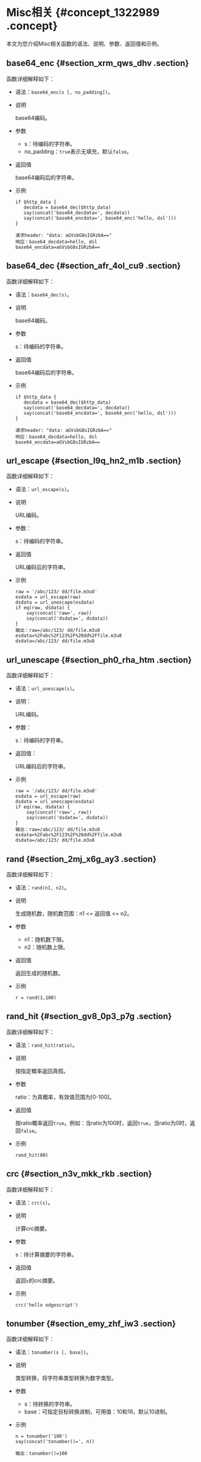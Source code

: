 # Misc相关 {#concept_1322989 .concept}

本文为您介绍Misc相关函数的语法、说明、参数、返回值和示例。

## base64\_enc {#section_xrm_qws_dhv .section}

函数详细解释如下：

-   语法：`base64_enc(s [, no_padding])`。
-   说明

    base64编码。

-   参数
    -   s：待编码的字符串。
    -   no\_padding：`true`表示无填充，默认`false`。
-   返回值

    base64编码后的字符串。

-   示例

    ``` {#codeblock_ivw_wv0_45q}
    if $http_data {
       decdata = base64_dec($http_data)
       say(concat('base64_decdata=', decdata))
       say(concat('base64_encdata=', base64_enc('hello, dsl'))) 
    }
    
    请求header: "data: aGVsbG8sIGRzbA=="
    响应：base64_decdata=hello, dsl
    base64_encdata=aGVsbG8sIGRzbA==
    ```


## base64\_dec {#section_afr_4ol_cu9 .section}

函数详细解释如下：

-   语法：`base64_dec(s)`。
-   说明

    base64编码。

-   参数

    s：待编码的字符串。

-   返回值

    base64编码后的字符串。

-   示例

    ``` {#codeblock_6m4_idk_eb3}
    if $http_data {
       decdata = base64_dec($http_data)
       say(concat('base64_decdata=', decdata))
       say(concat('base64_encdata=', base64_enc('hello, dsl'))) 
    }
    
    请求header: "data: aGVsbG8sIGRzbA=="
    响应：base64_decdata=hello, dsl
    base64_encdata=aGVsbG8sIGRzbA==
    ```


## url\_escape {#section_l9q_hn2_m1b .section}

函数详细解释如下：

-   语法：`url_escape(s)`。
-   说明

    URL编码。

-   参数：

    s：待编码的字符串。

-   返回值

    URL编码后的字符串。

-   示例

    ``` {#codeblock_cde_nev_hgn}
    raw = '/abc/123/ dd/file.m3u8'
    esdata = url_escape(raw)
    dsdata = url_unescape(esdata)
    if eq(raw, dsdata) {
        say(concat('raw=', raw))
        say(concat('dsdata=', dsdata))
    }
    输出：raw=/abc/123/ dd/file.m3u8
    esdata=%2Fabc%2F123%2F%20dd%2Ffile.m3u8
    dsdata=/abc/123/ dd/file.m3u8
    ```


## url\_unescape {#section_ph0_rha_htm .section}

函数详细解释如下：

-   语法：`url_unescape(s)`。
-   说明：

    URL编码。

-   参数：

    s：待编码的字符串。

-   返回值：

    URL编码后的字符串。

-   示例

    ``` {#codeblock_0s3_ebf_fsr}
    raw = '/abc/123/ dd/file.m3u8'
    esdata = url_escape(raw)
    dsdata = url_unescape(esdata)
    if eq(raw, dsdata) {
        say(concat('raw=', raw))
        say(concat('dsdata=', dsdata))
    }
    输出：raw=/abc/123/ dd/file.m3u8
    esdata=%2Fabc%2F123%2F%20dd%2Ffile.m3u8
    dsdata=/abc/123/ dd/file.m3u8
    ```


## rand {#section_2mj_x6g_ay3 .section}

函数详细解释如下：

-   语法：`rand(n1, n2)`。
-   说明

    生成随机数，随机数范围：n1 <= 返回值 <= n2。

-   参数
    -   n1：随机数下限。
    -   n2：随机数上限。
-   返回值

    返回生成的随机数。

-   示例

    ``` {#codeblock_aj6_z5x_6tg}
    r = rand(1,100)
    ```


## rand\_hit {#section_gv8_0p3_p7g .section}

函数详细解释如下：

-   语法：`rand_hit(ratio)`。
-   说明

    按指定概率返回真假。

-   参数

    ratio：为真概率，有效值范围为\[0-100\]。

-   返回值

    按ratio概率返回`true`。例如：当ratio为100时，返回`true`，当ratio为0时，返回`false`。

-   示例

    ``` {#codeblock_n0o_3e6_ecr}
    rand_hit(80)
    ```


## crc {#section_n3v_mkk_rkb .section}

函数详细解释如下：

-   语法：`crc(s)`。
-   说明

    计算crc摘要。

-   参数

    s：待计算摘要的字符串。

-   返回值

    返回`s`的crc摘要。

-   示例

    ``` {#codeblock_k19_cmc_914}
    crc('hello edgescript')
    ```


## tonumber {#section_emy_zhf_iw3 .section}

函数详细解释如下：

-   语法：`tonumber(s [, base])`。
-   说明

    类型转换，将字符串类型转换为数字类型。

-   参数
    -   s：待转换的字符串。
    -   base：可指定目标转换进制，可用值：10和16，默认10进制。
-   示例

    ``` {#codeblock_faj_28b_izt}
    n = tonumber('100')
    say(concat('tonumber()=', n))
    
    输出：tonumber()=100
    ```


